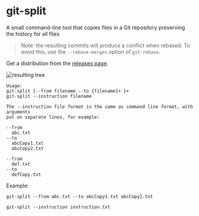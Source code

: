 # git-split
A small command-line tool that copies files in a Git repository preserving the history for all files

> Note: the resulting commits will produce a conflict when rebased. To avoid this, use the `--rebase-merges` option of `git-rebase`.

Get a distribution from the [releases page](https://github.com/h0tk3y/git-split/releases).

![resulting tree](https://user-images.githubusercontent.com/1888526/53649646-aa61d080-3c53-11e9-85a6-83336ac7e1e4.png)

```
Usage:
git-split {--from filename --to {filename}+ }+
git-split --instruction filename

The --instruction file format is the same as command line format, with arguments
put on separate lines, for example:

--from
  abc.txt
--to
  abcCopy1.txt
  abcCopy2.txt

--from
  def.txt
--to
  defCopy.txt
```

Example:

```
git-split --from abc.txt --to abcCopy1.txt abcCopy2.txt
```

```
git-split --instruction instruction.txt
```
